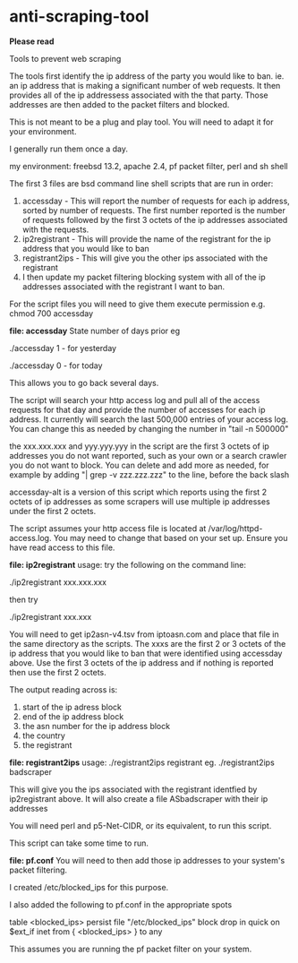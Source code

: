 # anti-scraping-tool

**Please read**

Tools to prevent web scraping

The tools first identify the ip address of the party you would like to ban. ie. an ip address that is making a significant number of web requests.  It then provides all of the ip addressess associated with the that party.  Those addresses are then added to the packet filters and blocked.

This is not meant to be a plug and play tool.  You will need to adapt it for your environment.

I generally run them once a day.

my environment: freebsd 13.2, apache 2.4, pf packet filter, perl and sh shell

The first 3 files are bsd command line shell scripts that are run in order:

1. accessday - This will report the number of requests for each ip address, sorted by number of requests.  The first number reported is the number of requests followed by the first 3 octets of the ip addresses associated with the requests.
2. ip2registrant - This will provide the name of the registrant for the ip address that you would like to ban
3. registrant2ips - This will give you the other ips associated with the registrant
4. I then update my packet filtering blocking system with all of the ip addresses associated with the registrant I want to ban. 

For the script files you will need to give them execute permission e.g. chmod 700 accessday

**file: accessday**
State number of days prior eg 

./accessday 1     - for yesterday 

./accessday 0     - for today 

This allows you to go back several days.  

The script will search your http access log and pull all of the access requests for that day and provide the number of accesses for each ip address.  It currently will search the last 500,000 entries of your access log.  You can change this as needed by changing the number in "tail -n 500000"

the xxx.xxx.xxx and yyy.yyy.yyy in the script are the first 3 octets of ip addresses you do not want reported, such as your own or a search crawler you do not want to block.  You can delete and add more as needed, for example by adding "| grep -v zzz.zzz.zzz" to the line, before the back slash

accessday-alt is a version of this script which reports using the first 2 octets of ip addresses as some scrapers will use multiple ip addresses under the first 2 octets. 

The script assumes your http access file is located at /var/log/httpd-access.log.  You may need to change that based on your set up.  Ensure you have read access to this file.

**file: ip2registrant**
usage: try the following on the command line:

./ip2registrant xxx.xxx.xxx

then try

./ip2registrant xxx.xxx

You will need to get ip2asn-v4.tsv from iptoasn.com and place that file in the same directory as the scripts.  The xxxs are the first 2 or 3 octets of the ip address that you would like to ban that were identified using accessday above. Use the first 3 octets of the ip address and if nothing is reported then use the first 2 octets.

The output reading across is:
1. start of the ip adress block
2. end of the ip address block
3. the asn number for the ip address block
4. the country
5. the registrant
   
**file: registrant2ips**
usage: ./registrant2ips registrant   eg. ./registrant2ips badscraper

This will give you the ips associated with the registrant identfied by ip2registrant above. 
It will also create a file ASbadscraper with their ip addresses

You will need perl and p5-Net-CIDR, or its equivalent, to run this script.

This script can take some time to run.

**file: pf.conf**
You will need to then add those ip addresses to your system's packet filtering.

I created /etc/blocked_ips for this purpose.  

I also added the following to pf.conf in the appropriate spots

table <blocked_ips> persist file "/etc/blocked_ips" 
block drop in quick on $ext_if inet from { <blocked_ips> } to any

This assumes you are running the pf packet filter on your system.
